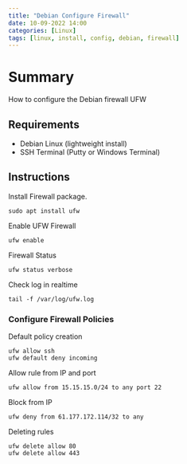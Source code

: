 ```yaml
---
title: "Debian Configure Firewall"
date: 10-09-2022 14:00
categories: [Linux]
tags: [linux, install, config, debian, firewall]
---
```


# Summary
How to configure the Debian firewall UFW

## Requirements
* Debian Linux (lightweight install)
* SSH Terminal (Putty or Windows Terminal)

## Instructions

Install Firewall package. 
```shell
sudo apt install ufw
```

Enable UFW Firewall
```shell
ufw enable
```
Firewall Status
```shell
ufw status verbose
```
Check log in realtime
```shell
tail -f /var/log/ufw.log
```

### Configure Firewall Policies

Default policy creation
```shell
ufw allow ssh
ufw default deny incoming
```
Allow rule from IP and port
```shell
ufw allow from 15.15.15.0/24 to any port 22
```

Block from IP
```shell
ufw deny from 61.177.172.114/32 to any
```

Deleting rules
```shell
ufw delete allow 80
ufw delete allow 443
```